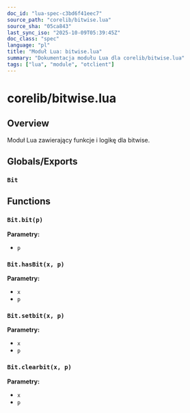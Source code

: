 ```yaml
---
doc_id: "lua-spec-c3bd6f41eec7"
source_path: "corelib/bitwise.lua"
source_sha: "05ca843"
last_sync_iso: "2025-10-09T05:39:45Z"
doc_class: "spec"
language: "pl"
title: "Moduł Lua: bitwise.lua"
summary: "Dokumentacja modułu Lua dla corelib/bitwise.lua"
tags: ["lua", "module", "otclient"]
---
```


# corelib/bitwise.lua

## Overview

Moduł Lua zawierający funkcje i logikę dla bitwise.

## Globals/Exports

### `Bit`

## Functions

### `Bit.bit(p)`

**Parametry:**

- `p`

### `Bit.hasBit(x, p)`

**Parametry:**

- `x`
- `p`

### `Bit.setbit(x, p)`

**Parametry:**

- `x`
- `p`

### `Bit.clearbit(x, p)`

**Parametry:**

- `x`
- `p`
